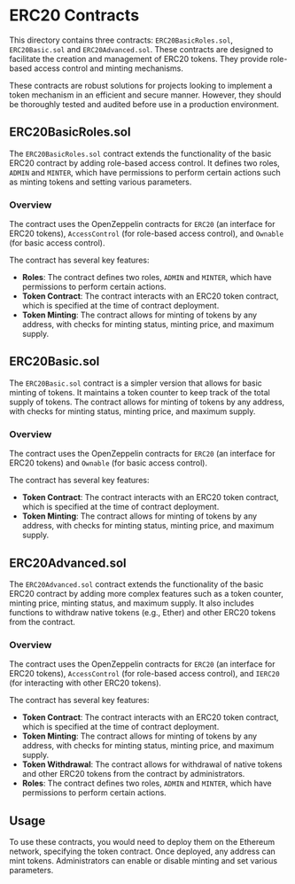 # ERC20 Contracts

This directory contains three contracts: `ERC20BasicRoles.sol`, `ERC20Basic.sol` and `ERC20Advanced.sol`. These contracts are designed to facilitate the creation and management of ERC20 tokens. They provide role-based access control and minting mechanisms.

These contracts are robust solutions for projects looking to implement a token mechanism in an efficient and secure manner. However, they should be thoroughly tested and audited before use in a production environment.

## ERC20BasicRoles.sol

The `ERC20BasicRoles.sol` contract extends the functionality of the basic ERC20 contract by adding role-based access control. It defines two roles, `ADMIN` and `MINTER`, which have permissions to perform certain actions such as minting tokens and setting various parameters.

### Overview

The contract uses the OpenZeppelin contracts for `ERC20` (an interface for ERC20 tokens), `AccessControl` (for role-based access control), and `Ownable` (for basic access control).

The contract has several key features:

- **Roles**: The contract defines two roles, `ADMIN` and `MINTER`, which have permissions to perform certain actions.
- **Token Contract**: The contract interacts with an ERC20 token contract, which is specified at the time of contract deployment.
- **Token Minting**: The contract allows for minting of tokens by any address, with checks for minting status, minting price, and maximum supply.

## ERC20Basic.sol

The `ERC20Basic.sol` contract is a simpler version that allows for basic minting of tokens. It maintains a token counter to keep track of the total supply of tokens. The contract allows for minting of tokens by any address, with checks for minting status, minting price, and maximum supply.

### Overview

The contract uses the OpenZeppelin contracts for `ERC20` (an interface for ERC20 tokens) and `Ownable` (for basic access control).

The contract has several key features:

- **Token Contract**: The contract interacts with an ERC20 token contract, which is specified at the time of contract deployment.
- **Token Minting**: The contract allows for minting of tokens by any address, with checks for minting status, minting price, and maximum supply.

## ERC20Advanced.sol

The `ERC20Advanced.sol` contract extends the functionality of the basic ERC20 contract by adding more complex features such as a token counter, minting price, minting status, and maximum supply. It also includes functions to withdraw native tokens (e.g., Ether) and other ERC20 tokens from the contract.

### Overview

The contract uses the OpenZeppelin contracts for `ERC20` (an interface for ERC20 tokens), `AccessControl` (for role-based access control), and `IERC20` (for interacting with other ERC20 tokens).

The contract has several key features:

- **Token Contract**: The contract interacts with an ERC20 token contract, which is specified at the time of contract deployment.
- **Token Minting**: The contract allows for minting of tokens by any address, with checks for minting status, minting price, and maximum supply.
- **Token Withdrawal**: The contract allows for withdrawal of native tokens and other ERC20 tokens from the contract by administrators.
- **Roles**: The contract defines two roles, `ADMIN` and `MINTER`, which have permissions to perform certain actions.


## Usage

To use these contracts, you would need to deploy them on the Ethereum network, specifying the token contract. Once deployed, any address can mint tokens. Administrators can enable or disable minting and set various parameters.